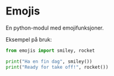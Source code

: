 # Emojis

En python-modul med emojifunksjoner.

Eksempel på bruk:
```py
from emojis import smiley, rocket

print("Ha en fin dag", smiley())
print("Ready for take off!", rocket())
```
